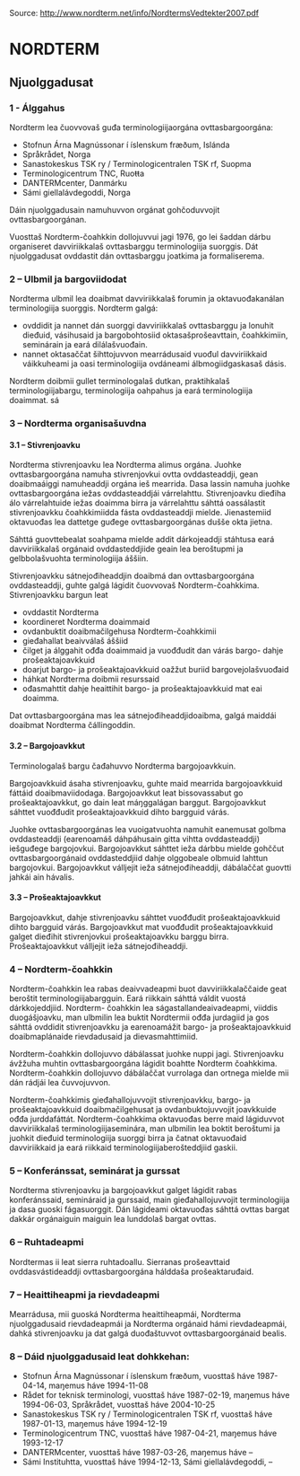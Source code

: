 Source: http://www.nordterm.net/info/NordtermsVedtekter2007.pdf

# NORDTERM

## Njuolggadusat

### 1 - Álggahus

Nordterm lea čuovvovaš guđa terminologiijaorgána ovttasbargoorgána:

 + Stofnun Árna Magnússonar í íslenskum fræðum, Islánda
 + Språkrådet, Norga
 + Sanastokeskus TSK ry / Terminologicentralen TSK rf, Suopma
 + Terminologicentrum TNC, Ruoŧŧa
 + DANTERMcenter, Danmárku
 + Sámi giellalávdegoddi, Norga

Dáin njuolggadusain namuhuvvon orgánat gohčoduvvojit ovttasbargoorgánan.

Vuosttaš Nordterm-čoahkkin dollojuvvui jagi 1976, go lei šaddan dárbu organiseret davviriikkalaš ovttasbarggu terminologiija suorggis. Dát njuolggadusat ovddastit dán ovttasbarggu joatkima ja formaliserema.

### 2 – Ulbmil ja bargoviidodat

Nordterma ulbmil lea doaibmat davviriikkalaš forumin ja oktavuođakanálan terminologiija suorggis. Nordterm galgá:

 + ovddidit ja nannet dán suorggi davviriikkalaš ovttasbarggu ja lonuhit dieđuid, vásihusaid ja bargobohtosiid oktasašprošeavttain, čoahkkimiin, seminárain ja eará dilálašvuođain.
 + nannet oktasaččat šihttojuvvon mearrádusaid vuođul davviriikkaid váikkuheami ja oasi terminologiija ovdáneami álbmogiidgaskasaš dásis.

Nordterm doibmii gullet terminologalaš dutkan, praktihkalaš terminologiijabargu, terminologiija oahpahus ja eará terminologiija doaimmat.
sá


### 3 – Nordterma organisašuvdna

#### 3.1 – Stivrenjoavku

Nordterma stivrenjoavku lea Nordterma alimus orgána. Juohke ovttasbargoorgána namuha stivrenjovkui ovtta ovddasteaddji, gean doaibmaáiggi namuheaddji orgána ieš mearrida. Dasa lassin namuha juohke ovttasbargoorgána iežas ovddasteaddjái várrelahttu. Stivrenjoavku dieđiha álo várrelahtuide iežas doaimma birra ja várrelahttu sáhttá oassálastit stivrenjoavkku čoahkkimiidda fásta ovddasteaddji mielde. Jienastemiid oktavuođas lea dattetge guđege ovttasbargoorgánas dušše okta jietna.

Sáhttá guovttebealat soahpama mielde addit dárkojeaddji stáhtusa eará davviriikkalaš orgánaid ovddasteddjiide geain lea beroštupmi ja gelbbolašvuohta terminologiija áššiin.

Stivrenjoavkku sátnejođiheaddjin doaibmá dan ovttasbargoorgána ovddasteaddji, guhte galgá lágidit čuovvovaš Nordterm-čoahkkima.
Stivrenjoavkku bargun leat

+	ovddastit Nordterma
+	koordineret Nordterma doaimmaid
+	ovdanbuktit doaibmačilgehusa Nordterm-čoahkkimii
+	gieđahallat beaivválaš áššiid
+	čilget ja álggahit ođđa doaimmaid ja vuođđudit dan várás bargo- dahje prošeaktajoavkkuid
+	doarjut bargo- ja prošeaktajoavkkuid oažžut buriid bargovejolašvuođaid
+ háhkat Nordterma doibmii resurssaid
+ ođasmahttit dahje heaittihit bargo- ja prošeaktajoavkkuid mat eai doaimma.

Dat ovttasbargoorgána mas lea sátnejođiheaddjidoaibma, galgá maiddái doaibmat Nordterma čállingoddin.

#### 3.2 – Bargojoavkkut

Terminologalaš bargu čađahuvvo Nordterma bargojoavkkuin.

Bargojoavkkuid ásaha stivrenjoavku, guhte maid mearrida bargojoavkkuid fáttáid doaibmaviidodaga. Bargojoavkkut leat bissovassabut go prošeaktajoavkkut, go dain leat máŋggalágan barggut. Bargojoavkkut sáhttet vuođđudit prošeaktajoavkkuid dihto bargguid várás.

Juohke ovttasbargoorgánas lea vuoigatvuohta namuhit eanemusat golbma ovddasteaddji (earenoamáš dáhpáhusain gitta vihtta ovddasteaddji) iešguđege bargojovkui. Bargojoavkkut sáhttet ieža dárbbu mielde gohččut ovttasbargoorgánaid ovddasteddjiid dahje olggobeale olbmuid lahttun bargojovkui. Bargojoavkkut válljejit ieža sátnejođiheaddji, dábálaččat guovtti jahkái ain hávalis.

#### 3.3 – Prošeaktajoavkkut

Bargojoavkkut, dahje stivrenjoavku sáhttet vuođđudit prošeaktajoavkkuid dihto bargguid várás. Bargojoavkkut mat vuođđudit prošeaktajoavkkuid galget dieđihit stivrenjovkui prošeaktajoavkku barggu birra. Prošeaktajoavkkut válljejit ieža sátnejođiheaddji.

### 4 – Nordterm-čoahkkin

Nordterm-čoahkkin lea rabas deaivvadeapmi buot davviriikkalaččaide geat beroštit terminologiijabargguin. Eará riikkain sáhttá váldit vuostá dárkkojeddjiid. Nordterm- čoahkkin lea ságastallandeaivadeapmi, viiddis duogášjoavku, man ulbmilin lea buktit Nordtermii ođđa jurdagiid ja gos sáhttá ovddidit stivrenjoavkku ja earenoamážit bargo- ja prošeaktajoavkkuid doaibmaplánaide rievdadusaid ja dievasmahttimiid.

Nordterm-čoahkkin dollojuvvo dábálassat juohke nuppi jagi. Stivrenjoavku ávžžuha muhtin ovttasbargoorgána lágidit boahtte Nordterm čoahkkima. Nordterm-čoahkkin dollojuvvo dábálaččat vurrolaga dan ortnega mielde mii dán rádjái lea čuvvojuvvon.

Nordterm-čoahkkimis	gieđahallojuvvojit	stivrenjoavkku,	bargo-	ja prošeaktajoavkkuid doaibmačilgehusat ja ovdanbuktojuvvojit joavkkuide ođđa jurddafáttát.
Nordterm-čoahkkima	oktavuođas	berre	maid	lágiduvvot	davviriikkalaš terminologiijaseminára, man ulbmilin lea boktit beroštumi ja juohkit dieđuid terminologiija suorggi birra ja čatnat oktavuođaid davviriikkaid ja eará riikkaid terminologiijaberošteddjiid gaskii.

### 5 – Konferánssat, seminárat ja gurssat

Nordterma stivrenjoavku ja bargojoavkkut galget lágidit rabas konferánssaid, semináraid ja gurssaid, main gieđahallojuvvojit terminologiija ja dasa guoski fágasuorggit. Dán lágideami oktavuođas sáhttá ovttas bargat dakkár orgánaiguin maiguin lea lunddolaš bargat ovttas.

### 6 – Ruhtadeapmi

Nordtermas ii leat sierra ruhtadoallu. Sierranas prošeavttaid ovddasvástideaddji ovttasbargoorgána hálddaša prošeaktaruđaid.

### 7 – Heaittiheapmi ja rievdadeapmi

Mearrádusa, mii guoská Nordterma heaittiheapmái, Nordterma njuolggadusaid rievdadeapmái ja Nordterma orgánaid hámi rievdadeapmái, dahká stivrenjoavku ja dat galgá duođaštuvvot ovttasbargoorgánaid bealis.

### 8 – Dáid njuolggadusaid leat dohkkehan:

 + Stofnun Árna Magnússonar í íslenskum fræðum, vuosttaš háve 1987-04-14, maŋemus háve 1994-11-08
 + Rådet for teknisk terminologi, vuosttaš háve 1987-02-19, maŋemus háve 1994-06-03, Språkrådet, vuosttaš háve 2004-10-25
 + Sanastokeskus TSK ry / Terminologicentralen TSK rf, vuosttaš háve 1987-01-13, maŋemus háve 1994-12-19
 + Terminologicentrum TNC, vuosttaš háve 1987-04-21, maŋemus háve 1993-12-17
 + DANTERMcenter, vuosttaš háve 1987-03-26, maŋemus háve –
 + Sámi Instituhtta, vuosttaš háve 1994-12-13, Sámi giellalávdegoddi, –
